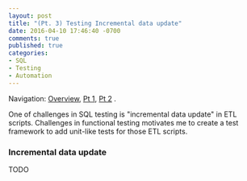 ```yaml
---
layout: post
title: "(Pt. 3) Testing Incremental data update"
date: 2016-04-10 17:46:40 -0700
comments: true
published: true
categories: 
- SQL
- Testing
- Automation
---
```


Navigation: [Overview](/blog/2016/03/16/sql-unit-overview/), 
[Pt 1](/blog/2016/03/20/sql-unit-functional-tests/), 
[Pt 2](/blog/2016/03/28/sql-unit-test-runner/)
.

One of challenges in SQL testing is "incremental data update" in ETL scripts.
Challenges in functional testing motivates me to create a test framework to add unit-like tests for those ETL scripts.

### Incremental data update

TODO

